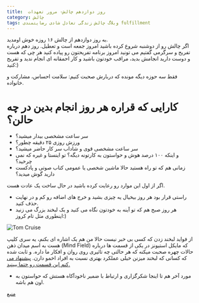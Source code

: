 ```yaml
---
title:  روز دوازدهم چالش- مرور تعهدات 
category: چالش
tags: وبلاگ چالش زندگی تعادل شادی رضایتمندی fulfillment
---
```


 به روز دوازدهم از چالش ۱۶ روزه خوش اومدید. <br/>
اگر چالش رو از دوشنبه شروع کرده باشید امروز جمعه است و تعطیل. روز دهم درباره تفریح و سرگرمی گفتیم می تونید امروز برنامه تفریحتون رو پیاده کنید هر چی که هست و دوست دارید انجامش بدید، مراقب خودتون باشید و کار احمقانه ای انجام ندید و تفریح کنید:)

فقط سه حوزه دیگه مونده که دربارش صحبت کنیم: سلامت احساس، مشارکت و خانواده.

# کارایی که قراره هر روز انجام بدین در چه حالن؟

  * سر ساعت مشخصی بیدار میشید؟
  * ورزش روزی ۲۵ دقیقه چطور؟
  * سر ساعت مشخصی قوی و شاداب سر کار حاضر میشید؟
  * و اینکه ۱۰۰ درصد هوش و حواستون به کارتونه دیگه؟ تو اینستا و غیره که نمی چرخید؟
  * زمانی هم که تو راه هستید حالا ماشین شخصی یا عمومی کتاب صوتی و پادکست دارید گوش میدید؟ 

اگر از اول این موارد رو رعایت کرده باشید در حال ساخت یک عادت هست.

  * راستی قرار بود هر روز بیخیال یه چیزی بشید و خرج های اضافه رو کم و در نهایت حذف کنید.
  * هر روز صبح هم که تو آینه به خودتون نگاه می کنید و یک لبخند بزرگ می زنید اینطوری مثل تام کروز:)

![Tom Cruise](https://m.media-amazon.com/images/M/MV5BMTk1MjM3NTU5M15BMl5BanBnXkFtZTcwMTMyMjAyMg@@._V1_UY317_CR14,0,214,317_AL_.jpg)


از فواید لبخند زدن که کسی بی خبر نیست حالا من هم یک اشاره ای بکنم، یه سری کلیپ هست به اسم میدان ذهن (Mind Field) که مایکل استیونز در یکی از قسمت ها درباره حالات چهره صحبت میکنه که هر حالتی چه تاثیری روی روان و افکار ما داره. و ثابت شده که کسانی که لبخند میزنن خیلی عملکرد بهتری نسبت به افراد اخمو دارن. [پیشنهاد می کنم این قسمت رو حتما ببینید.](https://www.youtube.com/watch?v=WY0j1cZtnp0&list=PLZRRxQcaEjA4qyEuYfAMCazlL0vQDkIj2&index=8&t=0s)

  * مورد آخر هم تا اینجا شکرگزاری و ارتباط با ضمیر ناخودآکاه هستش که حواستون به اون هم باشه.



[منبع](https://titaniumsuccess.com/podcast/renewing-your-commitments/)









